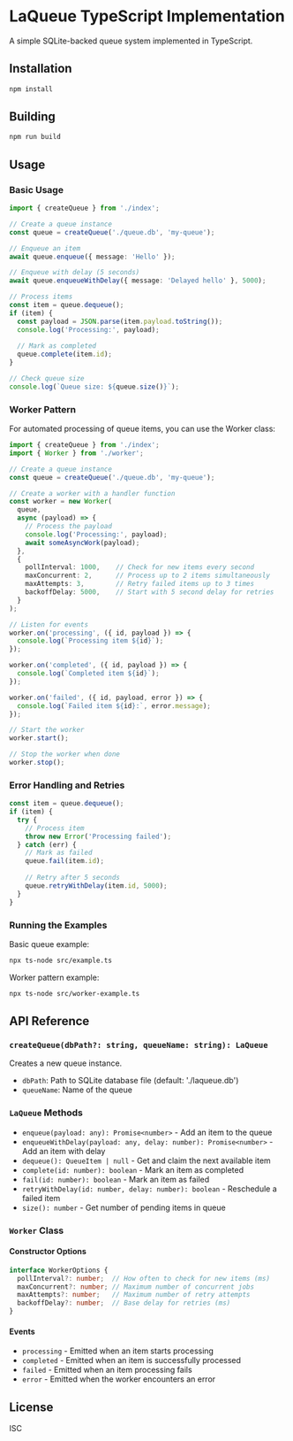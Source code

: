 # LaQueue TypeScript Implementation

A simple SQLite-backed queue system implemented in TypeScript.

## Installation

```bash
npm install
```

## Building

```bash
npm run build
```

## Usage

### Basic Usage

```typescript
import { createQueue } from './index';

// Create a queue instance
const queue = createQueue('./queue.db', 'my-queue');

// Enqueue an item
await queue.enqueue({ message: 'Hello' });

// Enqueue with delay (5 seconds)
await queue.enqueueWithDelay({ message: 'Delayed hello' }, 5000);

// Process items
const item = queue.dequeue();
if (item) {
  const payload = JSON.parse(item.payload.toString());
  console.log('Processing:', payload);
  
  // Mark as completed
  queue.complete(item.id);
}

// Check queue size
console.log(`Queue size: ${queue.size()}`);
```

### Worker Pattern

For automated processing of queue items, you can use the Worker class:

```typescript
import { createQueue } from './index';
import { Worker } from './worker';

// Create a queue instance
const queue = createQueue('./queue.db', 'my-queue');

// Create a worker with a handler function
const worker = new Worker(
  queue,
  async (payload) => {
    // Process the payload
    console.log('Processing:', payload);
    await someAsyncWork(payload);
  },
  {
    pollInterval: 1000,    // Check for new items every second
    maxConcurrent: 2,      // Process up to 2 items simultaneously
    maxAttempts: 3,        // Retry failed items up to 3 times
    backoffDelay: 5000,    // Start with 5 second delay for retries
  }
);

// Listen for events
worker.on('processing', ({ id, payload }) => {
  console.log(`Processing item ${id}`);
});

worker.on('completed', ({ id, payload }) => {
  console.log(`Completed item ${id}`);
});

worker.on('failed', ({ id, payload, error }) => {
  console.log(`Failed item ${id}:`, error.message);
});

// Start the worker
worker.start();

// Stop the worker when done
worker.stop();
```

### Error Handling and Retries

```typescript
const item = queue.dequeue();
if (item) {
  try {
    // Process item
    throw new Error('Processing failed');
  } catch (err) {
    // Mark as failed
    queue.fail(item.id);
    
    // Retry after 5 seconds
    queue.retryWithDelay(item.id, 5000);
  }
}
```

### Running the Examples

Basic queue example:
```bash
npx ts-node src/example.ts
```

Worker pattern example:
```bash
npx ts-node src/worker-example.ts
```

## API Reference

### `createQueue(dbPath?: string, queueName: string): LaQueue`

Creates a new queue instance.

- `dbPath`: Path to SQLite database file (default: './laqueue.db')
- `queueName`: Name of the queue

### `LaQueue` Methods

- `enqueue(payload: any): Promise<number>` - Add an item to the queue
- `enqueueWithDelay(payload: any, delay: number): Promise<number>` - Add an item with delay
- `dequeue(): QueueItem | null` - Get and claim the next available item
- `complete(id: number): boolean` - Mark an item as completed
- `fail(id: number): boolean` - Mark an item as failed
- `retryWithDelay(id: number, delay: number): boolean` - Reschedule a failed item
- `size(): number` - Get number of pending items in queue

### `Worker` Class

#### Constructor Options

```typescript
interface WorkerOptions {
  pollInterval?: number;  // How often to check for new items (ms)
  maxConcurrent?: number; // Maximum number of concurrent jobs
  maxAttempts?: number;   // Maximum number of retry attempts
  backoffDelay?: number;  // Base delay for retries (ms)
}
```

#### Events

- `processing` - Emitted when an item starts processing
- `completed` - Emitted when an item is successfully processed
- `failed` - Emitted when an item processing fails
- `error` - Emitted when the worker encounters an error

## License

ISC 
